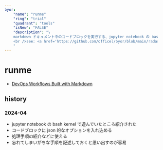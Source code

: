 ```yaml
---
byor:
    "name": "runme"
    "ring": "trial"
    "quadrant": "tools"
    "isNew": "FALSE"
    "description": "\
    markdown ドキュメント中のコードブロックを実行する、jupyter notebook の bash kernel のようなもの。\
    <br />see: <a href='https://github.com/officel/byor/blob/main/radar/tools/runme.md'>note</a>\
    "
---
```


# runme

- [DevOps Workflows Built with Markdown](https://runme.dev/)

## history

### 2024-04

- jupyter notebook の bash kernel で遊んでいたところ紹介された
- コードブロックに json 的なオプションを入れ込める
- 処理手順の紹介などに使える
- 忘れてしまいがちな手順を記述しておくと思い出すのが容易
